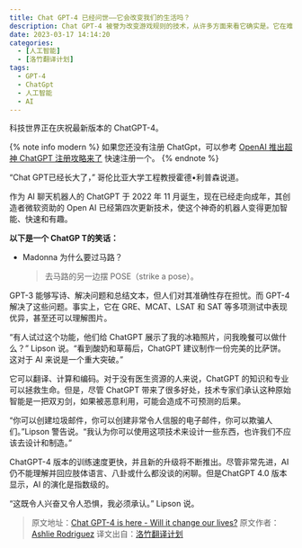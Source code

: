 ```yaml
---
title: Chat GPT-4 已经问世——它会改变我们的生活吗？
description: Chat GPT-4 被誉为改变游戏规则的技术，从许多方面来看它确实是。它在难题标准测试中击败人类，但它和其他 AI 工具将如何影响我们的生活呢？ FOX 5 纽约的 Ashlie Rodriguez 采访了专家，以了解一些情况。
date: 2023-03-17 14:14:20
categories:
  - [人工智能]
  - [洛竹翻译计划]
tags:
  - GPT-4
  - ChatGpt
  - 人工智能
  - AI
---
```


<ins class="adsbygoogle" style="display:block; text-align:center;"  data-ad-layout="in-article" data-ad-format="fluid" data-ad-client="ca-pub-7962287588031867" data-ad-slot="2542544532"></ins><script> (adsbygoogle = window.adsbygoogle || []).push({});</script>


科技世界正在庆祝最新版本的 ChatGPT-4。

{% note info modern %}
如果您还没有注册 ChatGpt，可以参考 [OpenAI 推出超神 ChatGPT 注册攻略来了](https://youngjuning.js.org/d744d1d3d1e8/) 快速注册一个。
{% endnote %}

“Chat GPT已经长大了，” 哥伦比亚大学工程教授霍德•利普森说道。

作为 AI 聊天机器人的 ChatGPT 于 2022 年 11 月诞生，现在已经走向成年，其创造者微软资助的 Open AI 已经第四次更新技术，使这个神奇的机器人变得更加智能、快速和有趣。

**以下是一个 ChatGP T的笑话：**

- Madonna 为什么要过马路？
  > 去马路的另一边摆 POSE（strike a pose）。

GPT-3 能够写诗、解决问题和总结文本，但人们对其准确性存在担忧。而 GPT-4 解决了这些问题。事实上，它在 GRE、MCAT、LSAT 和 SAT 等多项测试中表现优异，甚至还可以理解图片。

“有人试过这个功能，他们给 ChatGPT 展示了我的冰箱照片，问我晚餐可以做什么？” Lipson 说。“看到酸奶和草莓后，ChatGPT 建议制作一份完美的比萨饼。这对于 AI 来说是一个重大突破。”

它可以翻译、计算和编码。对于没有医生资源的人来说，ChatGPT 的知识和专业可以拯救生命。但是，尽管 ChatGPT 带来了很多好处，技术专家们承认这种原始智能是一把双刃剑，如果被恶意利用，可能会造成不可预测的后果。

“你可以创建垃圾邮件，你可以创建非常令人信服的电子邮件，你可以欺骗人们。”Lipson 警告说。“我认为你可以使用这项技术来设计一些东西，也许我们不应该去设计和制造。”

ChatGPT-4 版本的训练速度更快，并且新的升级将不断推出。尽管非常先进，AI 仍不能理解并回应肢体语言、八卦或什么都没谈的闲聊。但是ChatGPT 4.0 版本显示，AI 的演化是指数级的。

“这既令人兴奋又令人恐惧，我必须承认。” Lipson 说。

> 原文地址：[Chat GPT-4 is here - Will it change our lives?](https://www.fox5ny.com/news/chat-gpt-4-is-here-will-it-change-our-lives)
> 原文作者：[Ashlie Rodriguez](https://www.fox5ny.com/person/r/ashlie-rodriguez)
> 译文出自：[洛竹翻译计划](https://youngjuning.js.org/categories/%E6%B4%9B%E7%AB%B9%E7%BF%BB%E8%AF%91%E8%AE%A1%E5%88%92/)
